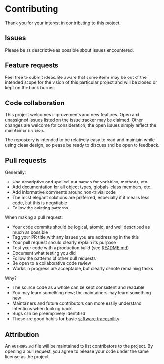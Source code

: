 # Contributing

Thank you for your interest in contributing to this project.

## Issues

Please be as descriptive as possible about issues encountered.

## Feature requests

Feel free to submit ideas. Be aware that some items may be out of the intended scope for the vision of this particular project and will be closed or kept on the back burner.

## Code collaboration

This project welcomes improvements and new features. Open and unassigned issues listed on the issue tracker may be claimed. Other changes are welcome for consideration, the open issues simply reflect the maintainer's vision.

The repository is intended to be relatively easy to read and maintain while using clean design, so please be ready to discuss and be open to feedback.

## Pull requests

Generally:

- Use descriptive and spelled-out names for variables, methods, etc.
- Add documentation for all object types, globals, class members, etc.
- Add informative comments around non-trivial code
- The most elegant solutions are preferred, especially if it means less code, but this is negotiable
- Follow the existing patterns

When making a pull request:

- Your code commits should be logical, atomic, and well described as much as possible
- Tag your PR title with any issues you are addressing in the title
- Your pull request should clearly explain its purpose
- Test your code with a production build (see [README.md](README.md))
- Document what testing you did
- Follow the patterns of other pull requests
- Be open to a collaborative code review
- Works in progress are acceptable, but clearly denote remaining tasks

Why?

- The source code as a whole can be kept consistent and readable
- You may learn something new; the maintainers may learn something new
- Maintainers and future contributors can more easily understand intentions when looking back
- Bugs can be preemptively identified
- These are good habits for basic [software traceability](https://en.wikipedia.org/wiki/Traceability#Systems_and_software_development)

## Attribution

An `AUTHORS.md` file will be maintained to list contributors to the project. By opening a pull request, you agree to release your code under the same license as the project.
